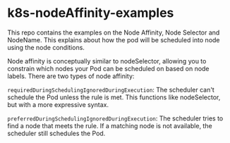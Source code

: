 # k8s-nodeAffinity-examples

This repo contains the examples on the Node Affinity, Node Selector and NodeName. This explains about how the pod will be scheduled into node using the node conditions.

Node affinity is conceptually similar to nodeSelector, allowing you to constrain which nodes your Pod can be scheduled on based on node labels. There are two types of node affinity:

`requiredDuringSchedulingIgnoredDuringExecution`: The scheduler can't schedule the Pod unless the rule is met. This functions like nodeSelector, but with a more expressive syntax.

`preferredDuringSchedulingIgnoredDuringExecution`: The scheduler tries to find a node that meets the rule. If a matching node is not available, the scheduler still schedules the Pod.




